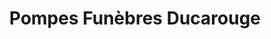 ---
title: "Pompes Funèbres Ducarouge"
url: /paray-le-monial/pompes-funebres-ducarouge/
shop: Bestattungen
---